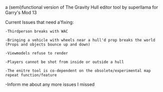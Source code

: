 a (semi)functional version of The Gravity Hull editor tool by superllama for Garry's Mod 13

Current Issues that need a'fixing:

    -Thirdperson breaks with WAC
    
    -Bringing a vehicle with wheels near a hull'd prop breaks the world (Props and objects bounce up and down)
    
    -Viewmodels refuse to render
    
    -Players cannot be shot from inside or outside a hull
    
    -The enitre tool is co-dependent on the obsolete/experimental map repeat function/feature 
    
  -Inform me about any more issues I missed
